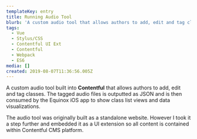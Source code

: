 ```yaml
---
templateKey: entry
title: Running Audio Tool
blurb: 'A custom audio tool that allows authors to add, edit and tag classes.'
tags:
  - Vue
  - Stylus/CSS
  - Contentful UI Ext
  - Contentful
  - Webpack
  - ES6
media: []
created: 2019-08-07T11:36:56.005Z
---
```

A custom audio tool built into **Contentful** that allows authors to add, edit and tag classes. The tagged audio files is outputted as JSON and is then consumed by the Equinox iOS app to show class list views and data visualizations.

The audio tool was originally built as a standalone website. However I took it a step further and embedded it as a UI extension so all content is contained within Contentful CMS platform.

